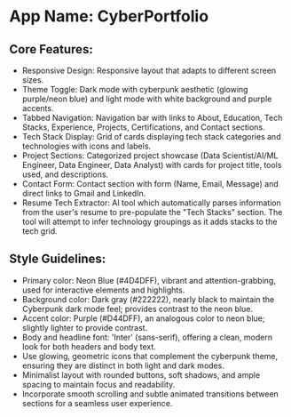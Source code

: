 # **App Name**: CyberPortfolio

## Core Features:

- Responsive Design: Responsive layout that adapts to different screen sizes.
- Theme Toggle: Dark mode with cyberpunk aesthetic (glowing purple/neon blue) and light mode with white background and purple accents.
- Tabbed Navigation: Navigation bar with links to About, Education, Tech Stacks, Experience, Projects, Certifications, and Contact sections.
- Tech Stack Display: Grid of cards displaying tech stack categories and technologies with icons and labels.
- Project Sections: Categorized project showcase (Data Scientist/AI/ML Engineer, Data Engineer, Data Analyst) with cards for project title, tools used, and descriptions.
- Contact Form: Contact section with form (Name, Email, Message) and direct links to Gmail and LinkedIn.
- Resume Tech Extractor: AI tool which automatically parses information from the user's resume to pre-populate the "Tech Stacks" section. The tool will attempt to infer technology groupings as it adds stacks to the tech grid.

## Style Guidelines:

- Primary color: Neon Blue (#4D4DFF), vibrant and attention-grabbing, used for interactive elements and highlights.
- Background color: Dark gray (#222222), nearly black to maintain the Cyberpunk dark mode feel; provides contrast to the neon blue.
- Accent color: Purple (#D44DFF), an analogous color to neon blue; slightly lighter to provide contrast.
- Body and headline font: 'Inter' (sans-serif), offering a clean, modern look for both headers and body text.
- Use glowing, geometric icons that complement the cyberpunk theme, ensuring they are distinct in both light and dark modes.
- Minimalist layout with rounded buttons, soft shadows, and ample spacing to maintain focus and readability.
- Incorporate smooth scrolling and subtle animated transitions between sections for a seamless user experience.